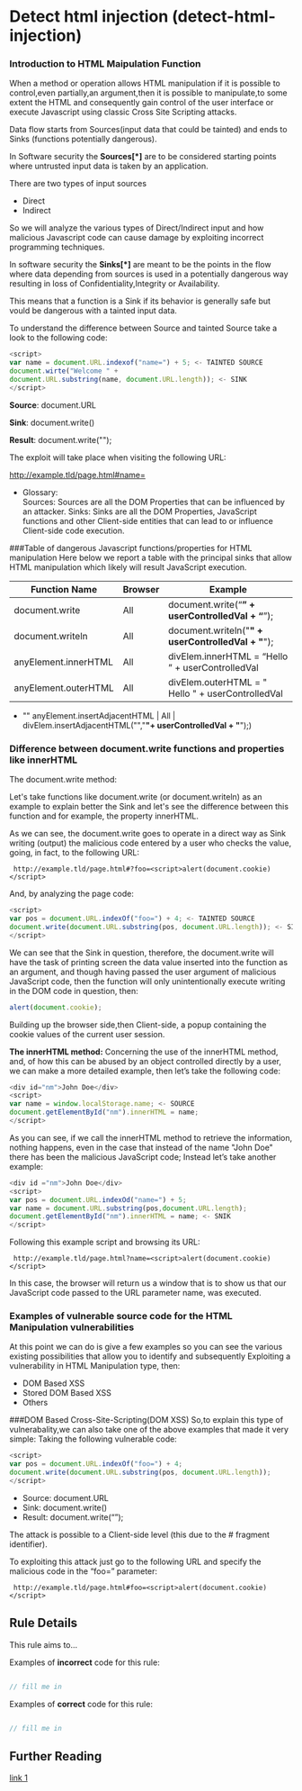 # Detect html injection (detect-html-injection)
### Introduction to HTML Maipulation Function
When a method or operation allows HTML manipulation if it is possible to control,even partially,an argument,then it is possible to manipulate,to some extent the HTML and consequently gain control of the user interface or execute Javascript using classic Cross Site Scripting attacks.

Data flow starts from Sources(input data that could be tainted) and ends to Sinks (functions potentially dangerous).

In Software security the **Sources[*]** are to be considered starting points where untrusted input data is taken by an application.

There are two types of input sources
* Direct
* Indirect

So we will analyze the various types of Direct/Indirect input and how malicious Javascript code can cause damage by exploiting incorrect programming techniques.

In software security the **Sinks[*]** are meant to be the points in the flow where data depending from sources is used in a potentially dangerous way resulting in loss of Confidentiality,Integrity or Availability.

This means that a function is a Sink if its behavior is generally safe but vould be dangerous with a tainted input data.

To understand the difference between Source and tainted Source take a look to the following code:
```javascript
<script>
var name = document.URL.indexof("name=") + 5; <- TAINTED SOURCE
document.wirte("Welcome " + 
document.URL.substring(name, document.URL.length)); <- SINK
</script>
```
**Source**: document.URL

**Sink**: document.write()

**Result**: document.write("<script>alert(docuemnt.cookie)</script>");

The exploit will take place when visiting the following URL:

   http://example.tld/page.html#name=<script>alert(document.cookie)</script>

* Glossary:  
Sources: Sources are all the DOM Properties that can be influenced by an attacker. 
Sinks: Sinks are all the DOM Properties, JavaScript functions and other Client-side entities that can lead to or influence Client-side code execution. 

###Table of dangerous Javascript functions/properties for HTML manipulation
 Here below we report a table with the principal sinks that allow HTML manipulation which likely will result JavaScript execution.

Function Name | Browser | Example
------------- | ------- | -------
document.write | All | document.write(“<b>” + userControlledVal + “</b>”);
document.writeln | All | document.writeln("<b>" + userControlledVal + "</b>");
anyElement.innerHTML | All | divElem.innerHTML = “Hello ” + userControlledVal
anyElement.outerHTML | All | divElem.outerHTML =  "<div>Hello " + userControlledVal
+ "</div>"
anyElement.insertAdjacentHTML | All | divElem.insertAdjacentHTML("","<b>"+ userControlledVal + "</b>");)

### Difference between document.write functions and properties like innerHTML
The document.write method: 

Let's take functions like document.write (or document.writeln) as an example to explain better the Sink and let's see the difference between this function and for example, the property innerHTML.

As we can see, the document.write goes to operate in a direct way as Sink writing (output) the malicious code entered by a user who checks the value, going, in fact, to the following URL:  

     http://example.tld/page.html#?foo=<script>alert(document.cookie)</script>

 And, by analyzing the page code: 

```javascript
<script>
var pos = document.URL.indexOf("foo=") + 4; <- TAINTED SOURCE
document.write(document.URL.substring(pos, document.URL.length)); <- SINK
</script>
```
We can see that the Sink in question, therefore, the document.write will have the task of printing screen the data value inserted into the function as an argument, and though having passed the user argument of malicious JavaScript code, then the function will only unintentionally execute writing in the DOM code in question, then:

```javascript
alert(document.cookie);
```

Building up the browser side,then Client-side, a popup containing the cookie values of the current user session.

**The innerHTML method:**
Concerning the use of the innerHTML method, and, of how this can be abused by an object controlled directly by a user, we can make a more detailed example, then let’s take the following code:
```javascript
<div id="nm">John Doe</div>
<script>
var name = window.localStorage.name; <- SOURCE
document.getElementById("nm").innerHTML = name;
</script>
```
As you can see, if we call the innerHTML method to retrieve the information, nothing happens, even in the case that instead of the name "John Doe" there has been the malicious JavaScript code; Instead let’s take another example: 
```javascript
<div id ="nm">John Doe</div>
<script>
var pos = document.URL.indexOd("name=") + 5;
var name = document.URL.substring(pos,document.URL.length);
document.getElementById("nm").innerHTML = name; <- SNIK
</script>
```

Following this example script and browsing its URL:

     http://example.tld/page.html?name=<script>alert(document.cookie)</script>

In this case, the browser will return us a window that is to show us that our JavaScript code passed to the URL parameter name, was executed. 

### Examples of vulnerable source code for the HTML Manipulation vulnerabilities
At this point we can do is give a few examples so you can see the various existing possibilities that allow you to identify and subsequently Exploiting a vulnerability in HTML Manipulation type, then:
* DOM Based XSS
* Stored DOM Based XSS
* Others

###DOM Based Cross-Site-Scripting(DOM XSS)
So,to explain this type of vulnerabality,we can also take one of the above examples that made it very simple:
Taking the following vulnerable code:
```javascript
<script>
var pos = document.URL.indexOf("foo=") + 4;
document.write(document.URL.substring(pos, document.URL.length));
</script>
```
* Source: document.URL
* Sink: document.write()
* Result: document.write(“<script>alert(document.cookie)</script>”); 

The attack is possible to a Client-side level (this due to the # fragment identifier).

To exploiting this attack just go to the following URL and specify the malicious code in the “foo=” parameter:

     http://example.tld/page.html#foo=<script>alert(document.cookie)</script>

## Rule Details

This rule aims to...

Examples of **incorrect** code for this rule:

```js

// fill me in

```

Examples of **correct** code for this rule:

```js

// fill me in

```

## Further Reading
[link 1](http://blog.blueclosure.com/2017/09/javascript-dangerous-functions-part-1.html)
